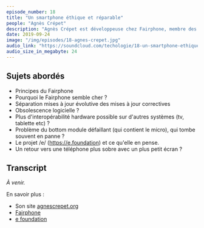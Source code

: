 ```yaml
---
episode_number: 18
title: "Un smartphone éthique et réparable"
people: "Agnès Crépet"
description: "Agnès Crépet est développeuse chez Fairphone, membre des Duchess France, une association pour valoriser les femmes développeuses et cofondatrice de la conférence MIX-IT."
date: 2019-09-24
image: "/img/episodes/18-agnes-crepet.jpg"
audio_link: "https://soundcloud.com/techologie/18-un-smartphone-ethique-et-reparable"
audio_size_in_megabyte: 24
---
```


## Sujets abordés

* Principes du Fairphone
* Pourquoi le Fairphone semble cher ?
* Séparation mises à jour évolutive des mises à jour correctives
* Obsolescence logicielle ?
* Plus d'interopérabilité hardware possible sur d'autres systèmes (tv, tablette etc) ?
* Problème du bottom module défaillant (qui contient le micro), qui tombe souvent en panne ?
* Le projet /e/ (https://e.foundation) et ce qu'elle en pense.
* Un retour vers une téléphone plus sobre avec un plus petit écran ?

## Transcript

_À venir._

<div class="block">
En savoir plus :

* Son site [agnescrepet.org](https://agnescrepet.org/)
* [Fairphone](https://www.fairphone.com/fr/)
* [e foundation](https://e.foundation/?lang=fr)

</div>

